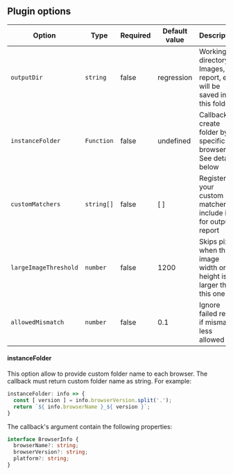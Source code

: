 ## Plugin options

| Option                |Type      | Required | Default value  | Description                                                           |
| --------------------- |----------|----------|----------------|-----------------------------------------------------------------------|
| `outputDir`           |`string`  |false     | regression     | Working directory. Images, report, etc will be saved into this folder |
| `instanceFolder`      |`Function`|false     | undefined      | Callback to create folder by specific browser. See details below      |
| `customMatchers`      |`string[]`|false     | [ ]            | Register your custom matchers to include it for output report         |
| `largeImageThreshold` |`number`  |false     | 1200           | Skips pixels when the image width or height is larger than this one   |
| `allowedMismatch`     |`number`  |false     | 0.1            | Ignore failed result if mismatch less allowed                         |

#### instanceFolder

This option allow to provide custom folder name to each browser. The callback must return custom folder name as string. For example:

```ts
instanceFolder: info => {
  const [ version ] = info.browserVersion.split('.');
  return `${ info.browserName }_${ version }`;
}
```

The callback's argument contain the following properties:

```ts
interface BrowserInfo {
  browserName?: string;
  browserVersion?: string;
  platform?: string;
}
```
